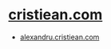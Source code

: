 # [cristiean.com](https://cristiean.com)

- [alexandru.cristiean.com](https://alexandru.cristiean.com)
